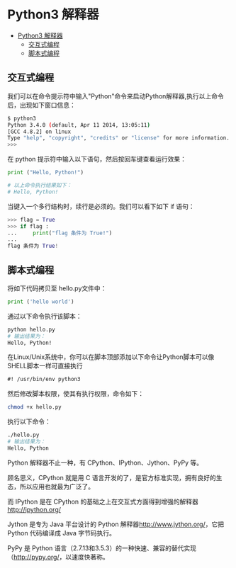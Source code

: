 # Python3 解释器

<!-- @import "[TOC]" {cmd="toc" depthFrom=1 depthTo=6 orderedList=false} -->

<!-- code_chunk_output -->

- [Python3 解释器](#python3-解释器)
  - [交互式编程](#交互式编程)
  - [脚本式编程](#脚本式编程)

<!-- /code_chunk_output -->

## 交互式编程

我们可以在命令提示符中输入"Python"命令来启动Python解释器,执行以上命令后，出现如下窗口信息：

```sh
$ python3
Python 3.4.0 (default, Apr 11 2014, 13:05:11)
[GCC 4.8.2] on linux
Type "help", "copyright", "credits" or "license" for more information.
>>>
```

在 python 提示符中输入以下语句，然后按回车键查看运行效果：

```py
print ("Hello, Python!")

# 以上命令执行结果如下：
# Hello, Python!
```

当键入一个多行结构时，续行是必须的。我们可以看下如下 if 语句：

```py
>>> flag = True
>>> if flag :
...     print("flag 条件为 True!")
...
flag 条件为 True!
```

## 脚本式编程

将如下代码拷贝至 hello.py文件中：

```py
print ('hello world')
```

通过以下命令执行该脚本：

```sh
python hello.py
# 输出结果为：
Hello, Python!
```

在Linux/Unix系统中，你可以在脚本顶部添加以下命令让Python脚本可以像SHELL脚本一样可直接执行

```txt
#! /usr/bin/env python3
```

然后修改脚本权限，使其有执行权限，命令如下：

```sh
chmod +x hello.py
```

执行以下命令：

```sh
./hello.py
# 输出结果为：
Hello, Python
```

Python 解释器不止一种，有 CPython、IPython、Jython、PyPy 等。

顾名思义，CPython 就是用 C 语言开发的了，是官方标准实现，拥有良好的生态，所以应用也就最为广泛了。

而 IPython 是在 CPython 的基础之上在交互式方面得到增强的解释器<http://ipython.org/>

Jython 是专为 Java 平台设计的 Python 解释器<http://www.jython.org/>，它把 Python 代码编译成 Java 字节码执行。

PyPy 是 Python 语言（2.7.13和3.5.3）的一种快速、兼容的替代实现（<http://pypy.org/>，以速度快著称。
